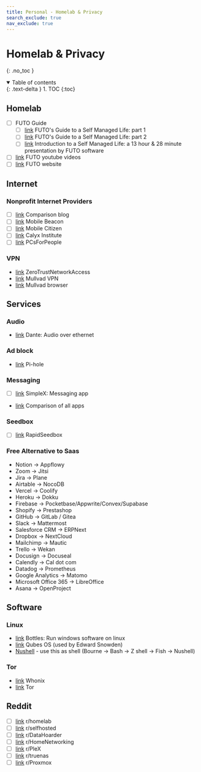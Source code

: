```yaml
---
title: Personal - Homelab & Privacy
search_exclude: true
nav_exclude: true
---
```


<!-- prettier-ignore-start -->
# Homelab & Privacy
{: .no_toc }

<details open markdown="block">
  <summary>
    Table of contents
  </summary>
  {: .text-delta }
1. TOC
{:toc}
</details>

<!-- prettier-ignore-end -->

## Homelab

-   [ ] FUTO Guide
    -   [ ] [link](https://www.youtube.com/watch?v=Et5PPMYuOc8) FUTO's Guide to a Self Managed Life: part 1
    -   [ ] [link](https://www.youtube.com/watch?v=3fW9TV1WQi8) FUTO's Guide to a Self Managed Life: part 2
    -   [ ] [link](https://wiki.futo.org/index.php/Introduction_to_a_Self_Managed_Life:_a_13_hour_%26_28_minute_presentation_by_FUTO_software) Introduction to a Self Managed Life: a 13 hour & 28 minute presentation by FUTO software
-   [ ] [link](https://www.youtube.com/@FUTOTECH/videos) FUTO youtube videos
-   [ ] [link](https://futo.org/) FUTO website

## Internet

### Nonprofit Internet Providers

-   [ ] [link](https://www.reddit.com/r/NoContract/comments/g1b8p0/calyxinstitute_vs_connectall_vs_mobilecitizen_vs/) Comparison blog
-   [ ] [link](https://www.mobilebeacon.org/) Mobile Beacon
-   [ ] [link](https://mobilecitizen.org/) Mobile Citizen
-   [ ] [link](https://calyxinstitute.org/) Calyx Institute
-   [ ] [link](https://www.pcsforpeople.org/) PCsForPeople

### VPN

-   [link](https://zerotrustnetworkaccess.info/) ZeroTrustNetworkAccess
-   [link](https://mullvad.net/en/vpn) Mullvad VPN
-   [link](https://mullvad.net/en/browser) Mullvad browser

## Services

### Audio

-   [link](https://www.getdante.com/) Dante: Audio over ethernet

### Ad block

-   [link](https://pi-hole.net/) Pi-hole

### Messaging

-   [ ] [link](https://simplex.chat/) SimpleX: Messaging app
-   [link](https://www.securemessagingapps.com/) Comparison of all apps

### Seedbox

-   [ ] [link](https://www.rapidseedbox.com/) RapidSeedbox

### Free Alternative to Saas

-   Notion -> Appflowy
-   Zoom -> Jitsi
-   Jira -> Plane
-   Airtable -> NocoDB
-   Vercel -> Coolify
-   Heroku -> Dokku
-   Firebase -> Pocketbase/Appwrite/Convex/Supabase
-   Shopify -> Prestashop
-   GitHub -> GitLab / Gitea
-   Slack -> Mattermost
-   Salesforce CRM -> ERPNext
-   Dropbox -> NextCloud
-   Mailchimp -> Mautic
-   Trello -> Wekan
-   Docusign -> Docuseal
-   Calendly -> Cal dot com
-   Datadog -> Prometheus
-   Google Analytics -> Matomo
-   Microsoft Office 365 -> LibreOffice
-   Asana -> OpenProject

## Software

### Linux

-   [link](https://usebottles.com/) Bottles: Run windows software on linux
-   [link](https://www.qubes-os.org/) Qubes OS (used by Edward Snowden)
-   [Nushell](https://www.nushell.sh/) - use this as shell (Bourne -> Bash -> Z shell -> Fish -> Nushell)

### Tor

-   [link](https://www.whonix.org/) Whonix
-   [link](https://www.torproject.org/) Tor

## Reddit

-   [ ] [link](https://www.reddit.com/r/homelab) r/homelab
-   [ ] [link](https://www.reddit.com/r/selfhosted) r/selfhosted
-   [ ] [link](https://www.reddit.com/r/DataHoarder) r/DataHoarder
-   [ ] [link](https://www.reddit.com/r/HomeNetworking) r/HomeNetworking
-   [ ] [link](https://www.reddit.com/r/PleX) r/PleX
-   [ ] [link](https://www.reddit.com/r/truenas) r/truenas
-   [ ] [link](https://www.reddit.com/r/Proxmox) r/Proxmox
